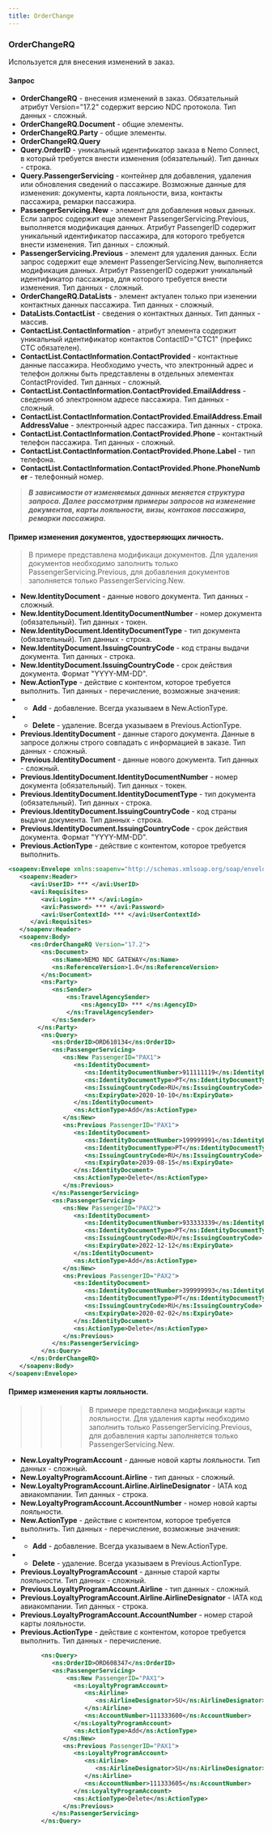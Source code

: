 ```yaml
---
title: OrderChange
---
```


### OrderChangeRQ

Используется для внесения изменений в заказ. 

#### Запрос
-	**OrderChangeRQ** - внесения изменений в заказ. Обязательный атрибут Version="17.2" содержит версию NDC протокола. Тип данных - сложный.
-	**OrderChangeRQ.Document** - общие элементы. 
-	**OrderChangeRQ.Party** - общие элементы.
-	**OrderChangeRQ.Query**
-	**Query.OrderID** - уникальный идентификатор заказа в Nemo Connect, в который требуется внести изменения (обязательный). Тип данных - строка.
-	**Query.PassengerServicing** - контейнер для добавления, удаления или обновления сведений о пассажире. Возможные данные для изменения: документы, карта лояльности, виза, контакты пассажира, ремарки пассажира. 	
-	**PassengerServicing.New** - элемент для добавления новых данных. Если запрос содержит еще элемент PassengerServicing.Previous, выполняется модификация данных. Атрибут PassengerID содержит уникальный идентификатор пассажира, для которого требуется внести изменения. Тип данных - сложный. 
-	**PassengerServicing.Previous** - элемент для удаления данных. Если запрос содержит еще элемент PassengerServicing.New, выполняется модификация данных. Атрибут PassengerID содержит уникальный идентификатор пассажира, для которого требуется внести изменения. Тип данных - сложный. 
-	**OrderChangeRQ.DataLists** - элемент актуален только при изенении контактных данных пассажира. Тип данных - сложный.
-	**DataLists.ContactList** - сведения о контактных данных. Тип данных - массив.
-	**ContactList.ContactInformation** - атрибут элемента содержит уникальный идентификатор контактов ContactID="CTC1" (префикс CTC обязателен).
-	**ContactList.ContactInformation.ContactProvided** - контактные данные пассажира. Необходимо учесть, что электронный адрес и телефон должны быть представлены в отдельных элементах ContactProvided. Тип данных - сложный.
-	**ContactList.ContactInformation.ContactProvided.EmailAddress** - сведения об электронном адресе пассажира. Тип данных - сложный.
-	**ContactList.ContactInformation.ContactProvided.EmailAddress.EmailAddressValue** - электронный адрес пассажира. Тип данных - строка.
-	**ContactList.ContactInformation.ContactProvided.Phone** - контактный телефон пассажира. Тип данных - сложный.
-	**ContactList.ContactInformation.ContactProvided.Phone.Label** - тип телефона.
-	**ContactList.ContactInformation.ContactProvided.Phone.PhoneNumber** - телефонный номер.
> ***В зависимости от изменяемых данных меняется структура запроса. Далее рассмотрим примеры запросов на изменение документов, карты лояльности, визы, контаков пассажира, ремарки пассажира.***

#### Пример изменения документов, удостверяющих личность.
> В примере представлена модификаци документов. Для удаления документов необходимо заполнить только PassengerServicing.Previous, для добавления документов заполняется только PassengerServicing.New. 

-	**New.IdentityDocument** - данные нового документа. Тип данных - сложный.
-	**New.IdentityDocument.IdentityDocumentNumber** - номер документа (обязательный). Тип данных - токен.
-	**New.IdentityDocument.IdentityDocumentType** - тип документа (обязательный). Тип данных - строка. 
-	**New.IdentityDocument.IssuingCountryCode** - код страны выдачи документа. Тип данных - строка.
-	**New.IdentityDocument.IssuingCountryCode** - срок действия документа. Формат "YYYY-MM-DD".
-	**New.ActionType** - действие с контентом, которое требуется выполнить. Тип данных - перечисление, возможные значения:
-	-	**Add** - добавление. Всегда указываем в New.ActionType.
-	-	**Delete** - удаление. Всегда указываем в Previous.ActionType.
-	**Previous.IdentityDocument** - данные старого документа. Данные в запросе должны строго совпадать с информацией в заказе. Тип данных - сложный.
-	**Previous.IdentityDocument** - данные нового документа. Тип данных - сложный.
-	**Previous.IdentityDocument.IdentityDocumentNumber** - номер документа (обязательный). Тип данных - токен.
-	**Previous.IdentityDocument.IdentityDocumentType** - тип документа (обязательный). Тип данных - строка. 
-	**Previous.IdentityDocument.IssuingCountryCode** - код страны выдачи документа. Тип данных - строка.
-	**Previous.IdentityDocument.IssuingCountryCode** - срок действия документа. Формат "YYYY-MM-DD".
-	**Previous.ActionType** - действие с контентом, которое требуется выполнить.
```xml
<soapenv:Envelope xmlns:soapenv="http://schemas.xmlsoap.org/soap/envelope/" xmlns:avi="http://nemo.travel/AviaNDC" xmlns:ns="http://www.iata.org/IATA/EDIST/2017.2">
   <soapenv:Header>
      <avi:UserID> *** </avi:UserID>
      <avi:Requisites>
         <avi:Login> *** </avi:Login>
         <avi:Password> *** </avi:Password>
         <avi:UserContextId> *** </avi:UserContextId>
      </avi:Requisites>
   </soapenv:Header>
   <soapenv:Body>
      <ns:OrderChangeRQ Version="17.2">
         <ns:Document>
            <ns:Name>NEMO NDC GATEWAY</ns:Name>
            <ns:ReferenceVersion>1.0</ns:ReferenceVersion>
         </ns:Document>
         <ns:Party>
			<ns:Sender>
				<ns:TravelAgencySender>
					<ns:AgencyID> *** </ns:AgencyID>
				</ns:TravelAgencySender>
		    </ns:Sender>		
	    </ns:Party>
         <ns:Query>         
            <ns:OrderID>ORD610134</ns:OrderID>            
            <ns:PassengerServicing>
               <ns:New PassengerID="PAX1">
                  <ns:IdentityDocument>
                     <ns:IdentityDocumentNumber>911111119</ns:IdentityDocumentNumber>
                     <ns:IdentityDocumentType>PT</ns:IdentityDocumentType>
                     <ns:IssuingCountryCode>RU</ns:IssuingCountryCode>
                     <ns:ExpiryDate>2020-10-10</ns:ExpiryDate>
                  </ns:IdentityDocument>
                  <ns:ActionType>Add</ns:ActionType>
               </ns:New>
               <ns:Previous PassengerID="PAX1">
                  <ns:IdentityDocument>
                     <ns:IdentityDocumentNumber>199999991</ns:IdentityDocumentNumber>
                     <ns:IdentityDocumentType>PT</ns:IdentityDocumentType>
                     <ns:IssuingCountryCode>RU</ns:IssuingCountryCode>
                     <ns:ExpiryDate>2039-08-15</ns:ExpiryDate>
                  </ns:IdentityDocument>
                  <ns:ActionType>Delete</ns:ActionType>
               </ns:Previous>
            </ns:PassengerServicing>
            <ns:PassengerServicing>
               <ns:New PassengerID="PAX2">
                  <ns:IdentityDocument>
                     <ns:IdentityDocumentNumber>933333339</ns:IdentityDocumentNumber>
                     <ns:IdentityDocumentType>PT</ns:IdentityDocumentType>
                     <ns:IssuingCountryCode>RU</ns:IssuingCountryCode>
                     <ns:ExpiryDate>2022-12-12</ns:ExpiryDate>
                  </ns:IdentityDocument>
                  <ns:ActionType>Add</ns:ActionType>
               </ns:New>
               <ns:Previous PassengerID="PAX2">
                  <ns:IdentityDocument>
                     <ns:IdentityDocumentNumber>399999993</ns:IdentityDocumentNumber>
                     <ns:IdentityDocumentType>PT</ns:IdentityDocumentType>
                     <ns:IssuingCountryCode>RU</ns:IssuingCountryCode>
                     <ns:ExpiryDate>2020-02-02</ns:ExpiryDate>
                  </ns:IdentityDocument>
                  <ns:ActionType>Delete</ns:ActionType>
               </ns:Previous>
            </ns:PassengerServicing>
         </ns:Query>
      </ns:OrderChangeRQ>
   </soapenv:Body>
</soapenv:Envelope>
```
#### Пример изменения карты лояльности.
>>>>  В примере представлена модификаци карты лояльности. Для удаления карты необходимо заполнить только PassengerServicing.Previous, для добавления карты заполняется только PassengerServicing.New. 

-	**New.LoyaltyProgramAccount** - данные новой карты лояльности. Тип данных - сложный.
-	**New.LoyaltyProgramAccount.Airline** - тип данных - сложный.
-	**New.LoyaltyProgramAccount.Airline.AirlineDesignator** - IATA код авиакомпании. Тип данных - строка.
-	**New.LoyaltyProgramAccount.AccountNumber** - номер новой карты лояльности.
-	**New.ActionType** - действие с контентом, которое требуется выполнить. Тип данных - перечисление, возможные значения:
-	-	**Add** - добавление. Всегда указываем в New.ActionType.
-	-	**Delete** - удаление. Всегда указываем в Previous.ActionType.
-	**Previous.LoyaltyProgramAccount** - данные старой карты лояльности. Тип данных - сложный.
-	**Previous.LoyaltyProgramAccount.Airline** - тип данных - сложный.
-	**Previous.LoyaltyProgramAccount.Airline.AirlineDesignator** - IATA код авиакомпании. Тип данных - строка.
-	**Previous.LoyaltyProgramAccount.AccountNumber** - номер старой карты лояльности.
-	**Previous.ActionType** - действие с контентом, которое требуется выполнить. Тип данных - перечисление.

```xml
         <ns:Query>
            <ns:OrderID>ORD608347</ns:OrderID>
            <ns:PassengerServicing>
                <ns:New PassengerID="PAX1">
                  <ns:LoyaltyProgramAccount>
                     <ns:Airline>
                        <ns:AirlineDesignator>SU</ns:AirlineDesignator>
                     </ns:Airline>
                     <ns:AccountNumber>111333600</ns:AccountNumber>
                  </ns:LoyaltyProgramAccount>
                  <ns:ActionType>Add</ns:ActionType>
               </ns:New>
               <ns:Previous PassengerID="PAX1">
                  <ns:LoyaltyProgramAccount>
                     <ns:Airline>
                        <ns:AirlineDesignator>SU</ns:AirlineDesignator>
                     </ns:Airline>
                     <ns:AccountNumber>111333605</ns:AccountNumber>
                  </ns:LoyaltyProgramAccount>
                  <ns:ActionType>Delete</ns:ActionType>
               </ns:Previous>
            </ns:PassengerServicing>
         </ns:Query>
```